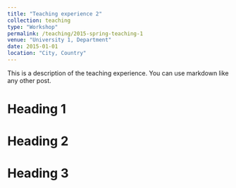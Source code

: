 ```yaml
---
title: "Teaching experience 2"
collection: teaching
type: "Workshop"
permalink: /teaching/2015-spring-teaching-1
venue: "University 1, Department"
date: 2015-01-01
location: "City, Country"
---
```


This is a description of the teaching experience. You can use markdown like any other post.

Heading 1
======

Heading 2
======

Heading 3
======
